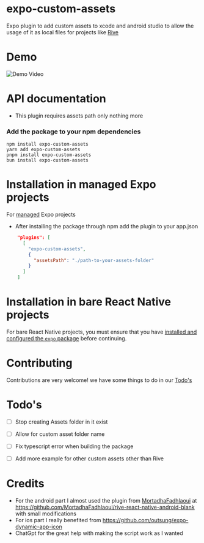 # expo-custom-assets

Expo plugin to add custom assets to xcode and android studio to allow the usage of it as local files for projects like [Rive](https://help.rive.app/runtimes/overview/react-native/adding-rive-to-expo)

# Demo 

![Demo Video](https://github.com/Malaa-tech/expo-custom-assets/assets/43112535/d0422f6b-1421-4e47-9d9f-b51fdaac1de1)



# API documentation

- This plugin requires assets path only nothing more

### Add the package to your npm dependencies

```
npm install expo-custom-assets
yarn add expo-custom-assets
pnpm install expo-custom-assets
bun install expo-custom-assets
```

# Installation in managed Expo projects

For [managed](https://docs.expo.dev/archive/managed-vs-bare/) Expo projects 

- After installing the package through npm add the plugin to your app.json 
```json
    "plugins": [
      [
        "expo-custom-assets",
        {
          "assetsPath": "./path-to-your-assets-folder"
        }
      ]
    ]
```


# Installation in bare React Native projects

For bare React Native projects, you must ensure that you have [installed and configured the `expo` package](https://docs.expo.dev/bare/installing-expo-modules/) before continuing.


# Contributing

Contributions are very welcome! we have some things to do in our [Todo's](#Todo's)

# Todo's

- [ ] Stop creating Assets folder in it exist 
- [ ] Allow for custom asset folder name 
- [ ] Fix typescript error when building the package
- [ ] Add more example for other custom assets other than Rive


# Credits

- For the android part I almost used the plugin from [MortadhaFadhlaoui](https://github.com/MortadhaFadhlaoui) at https://github.com/MortadhaFadhlaoui/rive-react-native-android-blank with small modifications 
- For ios part I really benefited from https://github.com/outsung/expo-dynamic-app-icon
- ChatGpt for the great help with making the script work as I wanted 
